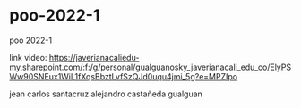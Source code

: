 # poo-2022-1
poo 2022-1

link video:  https://javerianacaliedu-my.sharepoint.com/:f:/g/personal/gualguanosky_javerianacali_edu_co/ElyPSWw90SNEux1WiL1fXqsBbztLvfSzQJd0uqu4jmi_5g?e=MPZIpo

jean carlos santacruz
alejandro castañeda gualguan
